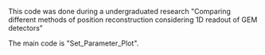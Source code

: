 This code was done during a undergraduated research "Comparing different methods of position
reconstruction considering 1D readout of GEM detectors"

The main code is "Set_Parameter_Plot".

